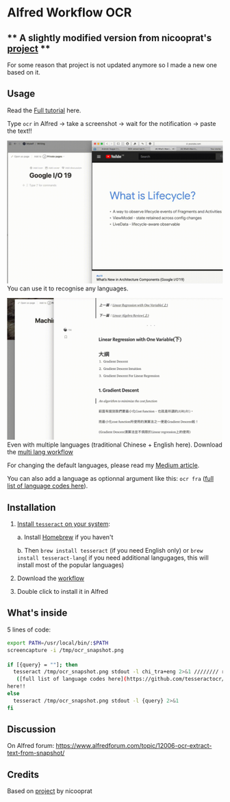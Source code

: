 # Alfred Workflow OCR

## ** A slightly modified version from nicooprat's [project](https://github.com/nicooprat/alfred-ocr) **
For some reason that project is not updated anymore so I made a new one based on it.

## Usage

Read the [Full tutorial](https://medium.com/@johnny0116/ultimate-online-courses-note-taking-with-notion-and-alfred-4c9e473e6ba0) here.

Type `ocr` in Alfred -> take a screenshot -> wait for the notification -> paste the text!!

![normal-use.gif](./normal-use.gif)
You can use it to recognise any languages.


![multi-lang.gif](./multi-lang.gif)
Even with multiple languages (traditional Chinese + English here). Download the [multi lang workflow](https://github.com/johnnyhoichuen/alfred-ocr/blob/master/OCR%20multi%20lang.alfredworkflow)


For changing the default languages, please read my [Medium article](https://medium.com/@johnny0116/ultimate-online-courses-note-taking-with-notion-and-alfred-4c9e473e6ba0).

You can also add a language as optionnal argument like this: `ocr fra` ([full list of language codes here](https://github.com/tesseract-ocr/tesseract/blob/b67ea2c1a70c56053e142a5fb7cc18fb29cdc4b8/src/training/language-specific.sh#L21)).

## Installation

1. [Install `tesseract` on your system](https://github.com/tesseract-ocr/tesseract/wiki#macos): 
   
   a. Install [Homebrew](https://brew.sh) if you haven't
   
   b. Then `brew install tesseract` (if you need English only) or `brew install tesseract-lang`( if you need additional     langugages, this will install most of the popular languages)
   
2. Download the [workflow](https://github.com/johnnyhoichuen/alfred-ocr/blob/master/OCR%20multi%20lang.alfredworkflow)
3. Double click to install it in Alfred

## What's inside

5 lines of code:

```bash
export PATH=/usr/local/bin/:$PATH 
screencapture -i /tmp/ocr_snapshot.png

if [{query} = ""]; then 
  tesseract /tmp/ocr_snapshot.png stdout -l chi_tra+eng 2>&1 //////// replace (chi_tra+eng) for your default language(s)
   ([full list of language codes here](https://github.com/tesseractocr/tesseract/blob/b67ea2c1a70c56053e142a5fb7cc18fb29cdc4b8/src/training/language-specific.sh#L21)).
here!! 
else 
  tesseract /tmp/ocr_snapshot.png stdout -l {query} 2>&1 
fi
```

## Discussion

On Alfred forum: https://www.alfredforum.com/topic/12006-ocr-extract-text-from-snapshot/


## Credits

Based on [project](https://github.com/nicooprat/alfred-ocr) by nicooprat
